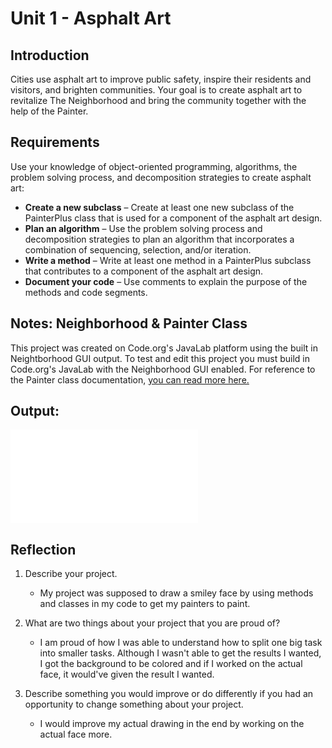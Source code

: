# Unit 1 - Asphalt Art

## Introduction

Cities use asphalt art to improve public safety, inspire their residents and visitors, and brighten communities. Your goal is to create asphalt art to revitalize The Neighborhood and bring the community together with the help of the Painter.

## Requirements

Use your knowledge of object-oriented programming, algorithms, the problem solving process, and decomposition strategies to create asphalt art:
- **Create a new subclass** – Create at least one new subclass of the PainterPlus class that is used for a component of the asphalt art design.
- **Plan an algorithm** – Use the problem solving process and decomposition strategies to plan an algorithm that incorporates a combination of sequencing, selection, and/or iteration.
- **Write a method** – Write at least one method in a PainterPlus subclass that contributes to a component of the asphalt art design.
- **Document your code** – Use comments to explain the purpose of the methods and code segments.

## Notes: Neighborhood & Painter Class

This project was created on Code.org's JavaLab platform using the built in Neightborhood GUI output. To test and edit this project you must build in Code.org's JavaLab with the Neighborhood GUI enabled. For reference to the Painter class documentation, [you can read more here.](https://studio.code.org/docs/ide/javalab/classes/Painter)

## Output:

![my final image](Asaphalt.html)

## Reflection

1. Describe your project.

   - My project was supposed to draw a smiley face by using methods and classes in my code to get my painters to paint. 

2. What are two things about your project that you are proud of?

   - I am proud of how I was able to understand how to split one big task into smaller tasks. Although I wasn't able to get the results I wanted, I got the background to be colored and if I worked on the actual face, it would've given the result I wanted. 

3. Describe something you would improve or do differently if you had an opportunity to change something about your project.

   - I would improve my actual drawing in the end by working on the actual face more. 